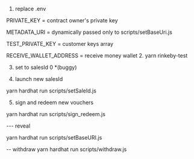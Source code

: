 1. replace .env 


PRIVATE_KEY = contract owner's private key


METADATA_URI = dynamically passed only to scripts/setBaseUri.js

TEST_PRIVATE_KEY = customer keys array

RECEIVE_WALLET_ADDRESS = receive money wallet
2. yarn rinkeby-test


3. set to salesId 0 *(buggy)

4. launch new salesId

yarn hardhat run scripts/setSaleId.js

5. sign and redeem new vouchers

yarn hardhat run scripts/sign_redeem.js


---  reveal

yarn hardhat run scripts/setBaseURI.js


-- withdraw 
yarn hardhat run scripts/withdraw.js

